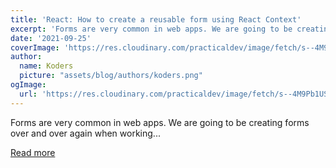 ```yaml
---
title: 'React: How to create a reusable form using React Context'
excerpt: 'Forms are very common in web apps. We are going to be creating forms over and over again when working...'
date: '2021-09-25'
coverImage: 'https://res.cloudinary.com/practicaldev/image/fetch/s--4M9Pb1US--/c_imagga_scale,f_auto,fl_progressive,h_420,q_auto,w_1000/https://dev-to-uploads.s3.amazonaws.com/uploads/articles/e4jfd6fbrurmq84co5on.png'
author:
  name: Koders
  picture: "assets/blog/authors/koders.png"
ogImage:
  url: 'https://res.cloudinary.com/practicaldev/image/fetch/s--4M9Pb1US--/c_imagga_scale,f_auto,fl_progressive,h_420,q_auto,w_1000/https://dev-to-uploads.s3.amazonaws.com/uploads/articles/e4jfd6fbrurmq84co5on.png'
---
```


Forms are very common in web apps. We are going to be creating forms over and over again when working...

[Read more](https://dev.to/trishathecookie/react-creating-a-reusable-form-using-react-context-5eof)
